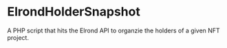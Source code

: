 # ElrondHolderSnapshot
 A PHP script that hits the Elrond API to organzie the holders of a given NFT project.
 
